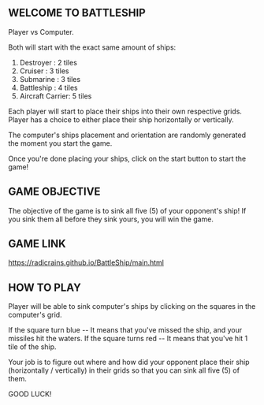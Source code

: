 
## WELCOME TO BATTLESHIP

Player vs Computer.

Both will start with the exact same amount of ships:

 1) Destroyer : 2 tiles
 2) Cruiser : 3 tiles
 3) Submarine : 3 tiles
 4) Battleship : 4 tiles
 5) Aircraft Carrier: 5 tiles


Each player will start to place their ships into their own respective grids. Player has a choice to either place their ship horizontally or vertically.

The computer's ships placement and orientation are randomly generated the moment you start the game.

Once you're done placing your ships, click on the start button to start the game!


## GAME OBJECTIVE
The objective of the game is to sink all five (5) of your opponent's ship! If you sink them all before they sink yours, you will win the game.

## GAME LINK
https://radicrains.github.io/BattleShip/main.html


## HOW TO PLAY
Player will be able to sink computer's ships by clicking on the squares in the computer's grid. 

If the square turn blue -- It means that you've missed the ship, and your missiles hit the waters.
If the square turns red -- It means that you've hit 1 tile of the ship.

Your job is to figure out where and how did your opponent place their ship (horizontally / vertically) in their grids so that you can sink all five (5) of them. 

GOOD LUCK!
